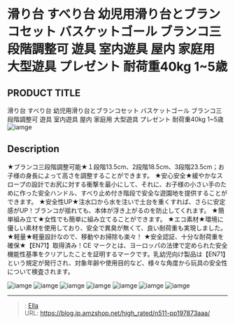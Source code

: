 # 滑り台 すべり台 幼児用滑り台とブランコセット バスケットゴール ブランコ三段階調整可 遊具 室内遊具 屋内 家庭用 大型遊具 プレゼント 耐荷重40kg 1~5歳


## PRODUCT TITLE 

滑り台 すべり台 幼児用滑り台とブランコセット バスケットゴール ブランコ三段階調整可 遊具 室内遊具 屋内 家庭用 大型遊具 プレゼント 耐荷重40kg 1~5歳![iamge](https://b2bfiles1.gigab2b.cn/image/wkseller/303/20220720_a54d31de39fa6da5578c1e00ec27dd18.jpg)

## Description

★ブランコ三段階調整可能★１段階13.5cm、2段階18.5cm、3段階23.5cm；お子様の身長によって高さを調整することができます。
★安心安全★緩やかなスロープの設計でお尻に対する衝撃を最小にして、それに、お子様の小さい手のために作った安全ハンドル、すべり止め付き階段で安全な遊園地を提供することができます。
★安全性UP★注水口から水を注いで土台を重くすれば、さらに安定感がUP！ブランコが揺れても、本体が浮き上がるのを防止してくれます。
★簡単組み立て★女性でも簡単に組み立てることができます。
★エコ素材★環境に優しい素材を使用しており、安全で異臭が無くて、良い耐荷重も実現しました。
★軽量★軽量設計なので、移動やお掃除も楽々！
★安全認証、十分な耐荷重を確保★【EN71】取得済み！CE マークとは、ヨーロッパの法律で定められた安全機能性基準をクリアしたことを証明するマークです。乳幼児向け製品は【EN71】という規定が発行され、対象年齢や使用目的など、様々な角度から玩具の安全性について検査されます。



![iamge](https://b2bfiles1.gigab2b.cn/image/wkseller/303/20220721_8f4d3ad97a8b8ffc2fb92c5345162c0c.jpg)
![iamge](https://b2bfiles1.gigab2b.cn/image/wkseller/303/20220728_308c9bf53954e422dab627dd40257f2f.jpg)
![iamge](https://b2bfiles1.gigab2b.cn/image/wkseller/303/20220728_408b6579a7740e42da0b841977be438d.jpg)
![iamge](https://b2bfiles1.gigab2b.cn/image/wkseller/303/20220728_0158bf1ae1f5c90ebb94e4e79fac7c39.jpg)
![iamge](https://b2bfiles1.gigab2b.cn/image/wkseller/303/20220728_b9f759a92481a7b93e096dacc897fc96.jpg)
![iamge](https://b2bfiles1.gigab2b.cn/image/wkseller/303/20220728_b59f5e69db1530dfd782019ba2452b08.jpg)
![iamge](https://b2bfiles1.gigab2b.cn/image/wkseller/303/20220728_23153dbf64f161eb138f179a7edd974c.jpg)


---

> : [Ella](https://blog.jp.amzshop.net/)  
> URL: https://blog.jp.amzshop.net/high_rated/n511-pp197873aaa/  

